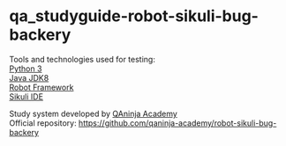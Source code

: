 # qa_studyguide-robot-sikuli-bug-backery

Tools and technologies used for testing: <br>
<a href="https://www.python.org/downloads/" rel="nofollow">Python 3</a> <br>
<a href="http://www.oracle.com/technetwork/pt/java/javase/downloads/jdk8-downloads-2133151.html" rel="nofollow">Java JDK8</a> <br>
<a href="https://robotframework.org/#learning" rel="nofollow">Robot Framework</a> <br>
<a href="http://sikulix.com/" rel="nofollow">Sikuli IDE</a> <br>

Study system developed by <a href="https://github.com/qaninja-academy" rel="nofollow">QAninja Academy</a> <br>
Official repository: https://github.com/qaninja-academy/robot-sikuli-bug-backery <br><br>

